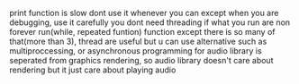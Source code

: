 print function is slow dont use it whenever you can except when you are debugging, use it carefully
you dont need threading if what you run are non forever run(while, repeated funtion) function except there is so many of that(more than 3), thread are useful but u can use alternative such as multiproccessing, or asynchronous programming
for audio library is seperated from graphics rendering, so audio library doesn't care about rendering but it just care about playing audio
